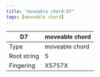 ```yaml
---
title: "moveable chord:D7"
tags: [moveable chord]
---
```


|D7|moveable chord|
|---|---|
|Type|moveable chord|
|Root string|5|
|Fingering|X5757X|

